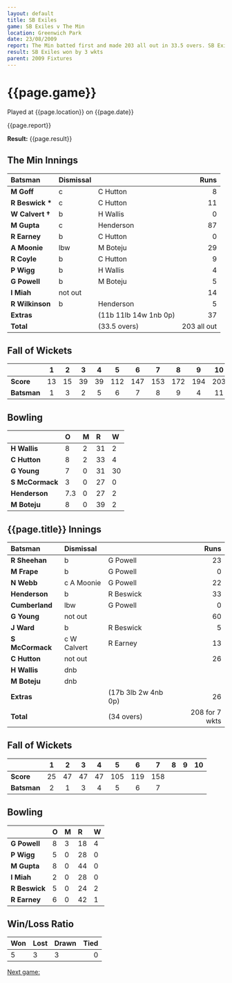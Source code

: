 ```yaml
---
layout: default
title: SB Exiles
game: SB Exiles v The Min
location: Greenwich Park
date: 23/08/2009
report: The Min batted first and made 203 all out in 33.5 overs. SB Exiles replied with 208 for 7 wkts in 34 overs
result: SB Exiles won by 3 wkts
parent: 2009 Fixtures
---
```


# {{page.game}}

Played at {{page.location}} on {{page.date}}

{{page.report}}

**Result:** {{page.result}}

## The Min Innings

| Batsman | Dismissal |  | Runs |
|:---|:---|---|---:|
| **M Goff** | c | C Hutton | 8 |
| **R Beswick &#42;** | c | C Hutton | 11 |
| **W Calvert &#8224;** | b | H Wallis | 0 |
| **M Gupta** | c | Henderson | 87 |
| **R Earney** | b | C Hutton | 0 |
| **A Moonie** | lbw | M Boteju | 29 |
| **R Coyle** | b | C Hutton | 9 |
| **P Wigg** | b | H Wallis | 4 |
| **G Powell** | b | M Boteju | 5 |
| **I Miah** | not out |  | 14 |
| **R Wilkinson** | b | Henderson | 5 |
| **Extras** | | (11b 11lb 14w 1nb 0p) | 37 |
| **Total** | | (33.5 overs) | 203 all out |

## Fall of Wickets

| | 1 | 2 | 3 | 4 | 5 | 6 | 7 | 8 | 9 | 10 |
|---|:---:|:---:|:---:|:---:|:---:|:---:|:---:|:---:|:---:|:---:|
| **Score** | 13 | 15 | 39 | 39 | 112 | 147 | 153 | 172 | 194 | 203 |
| **Batsman** | 1 | 3 | 2 | 5 | 6 | 7 | 8 | 9 | 4 | 11 |

## Bowling

| | O | M | R | W |
|---|:---|:---|:---|:---|
| **H Wallis** | 8 | 2 | 31 | 2 |
| **C Hutton** | 8 | 2 | 33 | 4 |
| **G Young** | 7 | 0 | 31 | 30|
| **S McCormack** | 3 | 0 | 27 | 0 |
| **Henderson** | 7.3 | 0 | 27 | 2 |
| **M Boteju** | 8 | 0 | 39 | 2 |

## {{page.title}} Innings

| Batsman | Dismissal |  | Runs |
|:---|:---|---|---:|
| **R Sheehan** | b | G Powell | 23 |
| **M Frape** | b | G Powell | 0 |
| **N Webb** | c A Moonie | G Powell | 22 |
| **Henderson** | b | R Beswick | 33 |
| **Cumberland** | lbw | G Powell | 0 |
| **G Young** | not out |  | 60 |
| **J Ward** | b | R Beswick | 5 |
| **S McCormack** | c W Calvert | R Earney | 13 |
| **C Hutton** | not out |  | 26 |
| **H Wallis** | dnb |  |  |
| **M Boteju** | dnb |  |  |
| **Extras** | | (17b 3lb 2w 4nb 0p) | 26 |
| **Total** | | (34 overs) | 208 for 7 wkts |

## Fall of Wickets

| | 1 | 2 | 3 | 4 | 5 | 6 | 7 | 8 | 9 | 10 |
|---|:---:|:---:|:---:|:---:|:---:|:---:|:---:|:---:|:---:|:---:|
| **Score** | 25 | 47 | 47 | 47 | 105 | 119 | 158 |  |  |  |
| **Batsman** | 2 | 1 | 3 | 4 | 5 | 6 | 7 |  |  |  |

## Bowling

| | O | M | R | W |
|---|:---|:---|:---|:---|
| **G Powell** | 8 | 3 | 18 | 4 |
| **P Wigg** | 5 | 0 | 28 | 0 |
| **M Gupta** | 8 | 0 | 44 | 0 |
| **I Miah** | 2 | 0 | 28 | 0 |
| **R Beswick** | 5 | 0 | 24 | 2 |
| **R Earney** | 6 | 0 | 42 | 1 |

## Win/Loss Ratio

| Won | Lost | Drawn | Tied |
|:---|:---|:---|---:|
| 5 | 3 | 3 | 0 |

[Next game:]({{page.next}})